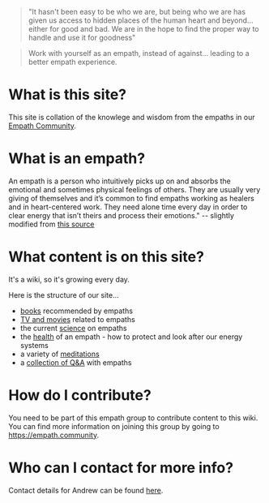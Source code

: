 <!-- TITLE: Empath Wiki -->
<!-- SUBTITLE: Resources for empaths all over the world -->
> "It hasn't been easy to be who we are, but being who we are has given us access to hidden places of the human heart and beyond... either for good and bad. We are in the hope to find the proper way to handle and use it for goodness"

> Work with yourself as an empath, instead of against... leading to a better empath experience.

# What is this site?

This site is collation of the knowlege and wisdom from the empaths in our [Empath Community](https://empath.community).

# What is an empath?

An empath is a person who intuitively picks up on and absorbs the emotional and sometimes physical feelings of others. They are usually very giving of themselves and it’s common to find empaths working as healers and in heart-centered work. They need alone time every day in order to clear energy that isn’t theirs and process their emotions." -- slightly modified from [this source](https://jessicadimas.com/self-care-tips-tools-empaths/)

# What content is on this site?

It's a wiki, so it's growing every day.

Here is the structure of our site...

- [books](/books) recommended by empaths
- [TV and movies](/tv-and-movies) related to empaths
- the current [science](/science) on empaths
- the [health](/health) of an empath - how to protect and look after our energy systems
- a variety of [meditations](/meditations)
- a [collection of Q&A](https://docs.google.com/spreadsheets/d/e/2PACX-1vQW220o2-HDAPFsDmhfjU0Fhr1_PO90rdjnBQ9ve8g73zL46S4kuPwgv-HVIGVNikl1uqhMgBUR458P/pubhtml?gid=262856724&single=true) with empaths

# How do I contribute?

You need to be part of this empath group to contribute content to this wiki. You can find more information on joining this group by going to https://empath.community.

# Who can I contact for more info?

Contact details for Andrew can be found [here](https://goforself.me/connect-now/).
